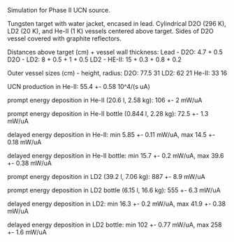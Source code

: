 Simulation for Phase II UCN source.

Tungsten target with water jacket, encased in lead.
Cylindrical D2O (296 K), LD2 (20 K), and He-II (1 K) vessels centered above target.
Sides of D2O vessel covered with graphite reflectors.

Distances above target (cm) + vessel wall thickness:
Lead - D2O: 4.7 + 0.5
D2O - LD2: 8 + 0.5 + 1 + 0.5
LD2 - HE-II: 15 + 0.3 + 0.8 + 0.2

Outer vessel sizes (cm) - height, radius:
D2O: 77.5 31
LD2: 62 21
He-II: 33 16

UCN production in He-II:
55.4 +- 0.58 10^4/(s uA)

prompt energy deposition in He-II (20.6 l, 2.58 kg):
106 +- 2 mW/uA

prompt energy deposition in He-II bottle (0.844 l, 2.28 kg):
72.5 +- 1.3 mW/uA

delayed energy deposition in He-II:
min 5.85 +- 0.11 mW/uA, max 14.5 +- 0.18 mW/uA

delayed energy deposition in He-II bottle:
min 15.7 +- 0.2 mW/uA, max 39.6 +- 0.38 mW/uA

prompt energy deposition in LD2 (39.2 l, 7.06 kg):
887 +- 8.9 mW/uA

prompt energy deposition in LD2 bottle (6.15 l, 16.6 kg):
555 +- 6.3 mW/uA

delayed energy deposition in LD2:
min 16.3 +- 0.2 mW/uA, max 41.9 +- 0.38 mW/uA

delayed energy deposition in LD2 bottle:
min 102 +- 0.77 mW/uA, max 258 +- 1.6 mW/uA

